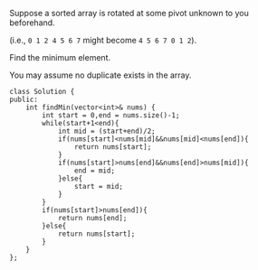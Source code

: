 Suppose a sorted array is rotated at some pivot unknown to you beforehand.

(i.e., `0 1 2 4 5 6 7` might become `4 5 6 7 0 1 2`).

Find the minimum element.

You may assume no duplicate exists in the array.

```
class Solution {
public:
    int findMin(vector<int>& nums) {
        int start = 0,end = nums.size()-1;
        while(start+1<end){
            int mid = (start+end)/2;
            if(nums[start]<nums[mid]&&nums[mid]<nums[end]){
                return nums[start];
            }
            if(nums[start]>nums[end]&&nums[end]>nums[mid]){
                end = mid;
            }else{
                start = mid;
            }
        }
        if(nums[start]>nums[end]){
            return nums[end];
        }else{
            return nums[start];
        }
    }
};
```
